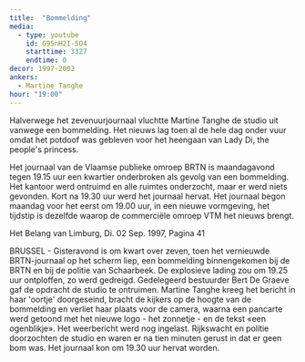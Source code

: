 ```yaml
---
title:  "Bommelding"
media:
  - type: youtube
    id: G95nH2I-5O4
    starttime: 3327
    endtime: 0
decor: 1997-2002
ankers:
  - Martine Tanghe
hour: "19:00"
---
```


 Halverwege het zevenuurjournaal vluchtte Martine Tanghe de studio uit vanwege een bommelding. Het nieuws lag toen al de hele dag onder vuur omdat het potdoof was gebleven voor het heengaan van Lady Di, the people's princess.


 Het journaal van de Vlaamse publieke omroep BRTN is maandagavond
 tegen 19.15 uur een kwartier onderbroken als gevolg van een bommelding.
 Het kantoor werd ontruimd en alle ruimtes onderzocht, maar er werd
 niets gevonden. Kort na 19.30 uur werd het journaal hervat. Het
 journaal begon maandag voor het eerst om 19.00 uur, in een nieuwe
 vormgeving, het tijdstip is dezelfde waarop de commerciële omroep
 VTM het nieuws brengt.

 Het Belang van Limburg,
Di. 02 Sep. 1997, Pagina 41


BRUSSEL - Gisteravond is om kwart over zeven, toen het vernieuwde BRTN-journaal op het scherm liep, een bommelding binnengekomen bij de BRTN en bij de politie van Schaarbeek. De explosieve lading zou om 19.25 uur ontploffen, zo werd gedreigd. Gedelegeerd bestuurder Bert De Graeve gaf de opdracht de studio te ontruimen. Martine Tanghe kreeg het bericht in haar 'oortje' doorgeseind, bracht de kijkers op de hoogte van de bommelding en verliet haar plaats voor de camera, waarna een pancarte werd getoond met het nieuwe logo - het zonnetje - en de tekst «een ogenblikje». Het weerbericht werd nog ingelast. Rijkswacht en politie doorzochten de studio en waren er na tien minuten gerust in dat er geen bom was. Het journaal kon om 19.30 uur hervat worden.
